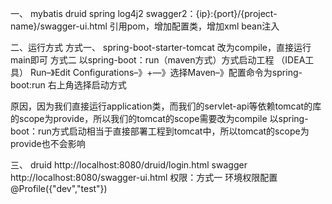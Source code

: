 一、
mybatis
druid
spring
log4j2
swagger2：{ip}:{port}/{project-name}/swagger-ui.html
    引用pom，增加配置类，增加xml bean注入

二、运行方式
方式一、
    spring-boot-starter-tomcat 改为compile，直接运行main即可
方式二
    以spring-boot：run（maven方式）方式启动工程 （IDEA工具）
    Run–》Edit Configurations–》+—》选择Maven–》配置命令为spring-boot:run
    右上角选择启动方式
    
原因，因为我们直接运行application类，而我们的servlet-api等依赖tomcat的库的scope为provide，所以我们的tomcat的scope需要改为compile 
    以spring-boot：run方式启动相当于直接部署工程到tomcat中，所以tomcat的scope为provide也不会影响

三、
druid
    http://localhost:8080/druid/login.html
swagger
    http://localhost:8080/swagger-ui.html
    权限：方式一 环境权限配置 @Profile({"dev","test"})
